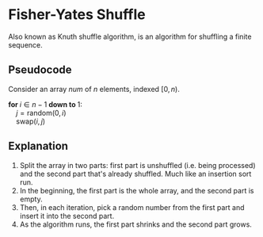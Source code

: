 # Fisher-Yates Shuffle

Also known as Knuth shuffle algorithm, is an algorithm for shuffling a finite sequence.

## Pseudocode

Consider an array $num$ of $n$ elements, indexed $[0, n)$.

$\textbf{for } i \in n-1 \textbf{ down to } 1:$ <br>
&nbsp; &nbsp; $j = \text{random}(0, i)$ <br>
&nbsp; &nbsp; $\text{swap}(i, j)$

## Explanation

1. Split the array in two parts: first part is unshuffled (i.e. being processed) and the second part that's already shuffled. Much like an insertion sort run.
2. In the beginning, the first part is the whole array, and the second part is empty.
3. Then, in each iteration, pick a random number from the first part and insert it into the second part.
4. As the algorithm runs, the first part shrinks and the second part grows.
